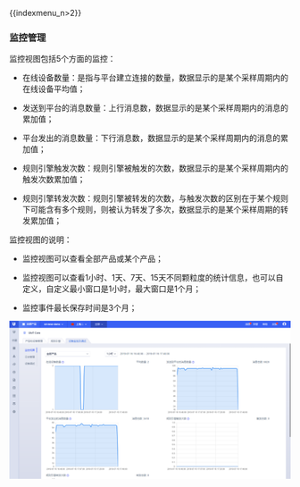 {{indexmenu_n>2}}

### 监控管理

监控视图包括5个方面的监控：

- 在线设备数量：是指与平台建立连接的数量，数据显示的是某个采样周期内的在线设备平均值；

- 发送到平台的消息数量：上行消息数，数据显示的是某个采样周期内的消息的累加值；

- 平台发出的消息数量：下行消息数，数据显示的是某个采样周期内的消息的累加值；

- 规则引擎触发次数：规则引擎被触发的次数，数据显示的是某个采样周期内的触发次数累加值；

- 规则引擎转发次数：规则引擎被转发的次数，与触发次数的区别在于某个规则下可能含有多个规则，则被认为转发了多次，数据显示的是某个采样周期的转发累加值；



监控视图的说明：

- 监控视图可以查看全部产品或某个产品；

- 监控视图可以查看1小时、1天、7天、15天不同颗粒度的统计信息，也可以自定义，自定义最小窗口是1小时，最大窗口是1个月；

- 监控事件最长保存时间是3个月；


![设备监控](../../images/设备监控.png)
